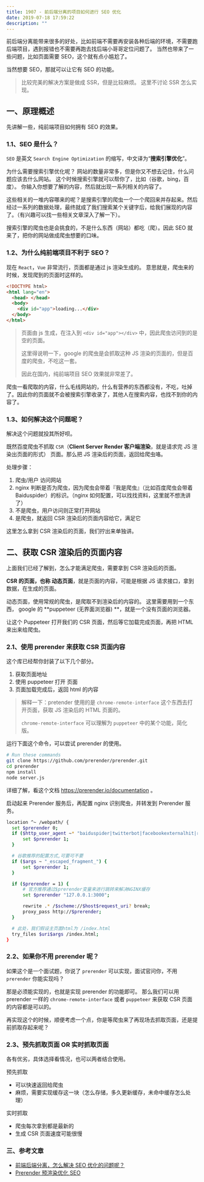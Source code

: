 ```yaml
---
title: 1907 - 前后端分离的项目如何进行 SEO 优化
date: 2019-07-18 17:59:22
description: ""
---
```


前后端分离能带来很多的好处，比如前端不需要再安装各种后端的环境，不需要跑后端项目，遇到报错也不需要再跑去找后端小哥哥定位问题了。 当然也带来了一些问题，比如页面需要 SEO，这个就有点小尴尬了。

当然想要 SEO，那就可以让它有 SEO 的功能。

> 比较完美的解决方案是做成 SSR，但是比较麻烦。 这里不讨论 SSR 怎么实现。

## 一、原理概述

先讲解一些，纯前端项目如何拥有 SEO 的效果。

### 1.1、SEO 是什么？

`SEO` 是英文 `Search Engine Optimization` 的缩写，中文译为“**搜索引擎优化**”。

为什么需要搜索引擎优化呢？ 网站的数量非常多，但是你又不想去记住，什么问题应该去什么网站。 这个时候搜索引擎就可以帮你了，比如（谷歌，bing，百度）。 你输入你想要了解的内容，然后就出现一系列相关的内容了。

这些相关的一堆内容哪来的呢？是搜索引擎的爬虫一个一个爬回来并存起来。然后经过一系列的数据处理，最终就成了我们搜索某个关键字后，给我们展现的内容了。（有兴趣可以找一些相关文章深入了解一下）。

搜索引擎的爬虫也是会挑食的，不是什么东西（网站）都吃（爬）。因此 SEO 就来了，把你的网站做成爬虫想要的口味。

### 1.2、为什么纯前端项目不利于 SEO？

现在 `React`，`Vue` 非常流行，页面都是通过 js 渲染生成的。 意思就是，爬虫来的时候，发现爬到的页面时这样的。

```html
<!DOCTYPE html>
<html lang="en">
  <head> </head>
  <body>
    <div id="app">loading...</div>
  </body>
</html>
```

> 页面由 js 生成，在注入到 `<div id="app"></div>` 中，因此爬虫访问到的是空的页面。
>
> 这里得说明一下，google 的爬虫是会抓取这种 JS 渲染的页面的，但是百度的爬虫，不吃这一套。
>
> 因此在国内，纯前端项目 SEO 效果就非常差了。

爬虫一看爬取的内容，什么毛线网站的，什么有营养的东西都没有，不吃，吐掉了。因此你的页面就不会被搜索引擎收录了，其他人在搜索内容，也找不到你的内容了。

### 1.3、如何解决这个问题呢？

解决这个问题就投其所好呗。

既然百度爬虫不抓取 `CSR`（**Client Server Render 客户端渲染**，就是请求完 JS 渲染出页面的形式） 页面。那么把 JS 渲染后的页面，返回给爬虫咯。

处理步骤：

1. 爬虫/用户 访问网站
2. nginx 判断是否为爬虫，因为爬虫会带着『我是爬虫』（比如百度爬虫会带着 Baiduspider）的标识。（nginx 如何配置，可以找找资料，这里就不想洗讲了）
3. 不是爬虫，用户访问则正常打开网站
4. 是爬虫，就返回 CSR 渲染后的页面内容给它，满足它

这里怎么拿到 CSR 渲染后的页面，我们拧出来单独讲。

## 二、获取 CSR 渲染后的页面内容

上面我们已经了解到，怎么才能满足爬虫，需要拿到 CSR 渲染后的页面。

**CSR 的页面，也称 动态页面**，就是页面的内容，可能是根据 JS 请求接口，拿到数据，在生成的页面。

动态页面，使用常规的爬虫，是爬取不到渲染后的内容的。 这里需要用到一个东西， google 的 **puppeteer (无界面浏览器) **，就是一个没有页面的浏览器。

让这个 Puppeteer 打开我们的 CSR 页面，然后等它加载完成页面，再把 HTML 来出来给爬虫。

### 2.1、使用 prerender 来获取 CSR 页面内容

这个库已经帮你封装了以下几个部分。

1. 获取页面地址
2. 使用 puppeteer 打开 页面
3. 页面加载完成后，返回 html 的内容

> 解释一下：pretender 使用的是 `chrome-remote-interface` 这个东西去打开页面，获取 JS 渲染后的 HTML 页面的。
>
> `chrome-remote-interface` 可以理解为 `puppeteer` 中的某个功能，简化版。

运行下面这个命令，可以尝试 prerender 的使用。

```bash
# Run these commands
git clone https://github.com/prerender/prerender.git
cd prerender
npm install
node server.js
```

详细了解，看这个文档 https://prerender.io/documentation 。

启动起来 Prerender 服务后，再配置 nginx 识别爬虫，并转发到 Prerender 服务。

```bash
location ^~ /webpath/ {
  set $prerender 0;
  if ($http_user_agent ~* "baiduspider|twitterbot|facebookexternalhit|rogerbot|embedly|quora link preview|showyoubot|outbrain|pinterest|slackbot|vkShare|W3C_Validator") {
      set $prerender 1;
  }

  # 谷歌推荐的配置方式,可要可不要
  if ($args ~ "_escaped_fragment_") {
      set $prerender 1;
  }

  if ($prerender = 1) {
      # 官方推荐通过$prerender变量来进行跳转来解决NGINX缓存
      set $prerender "127.0.0.1:3000";

      rewrite .* /$scheme://$host$request_uri? break;
      proxy_pass http://$prerender;
  }

  # 此处，我们假设主页面html为 /index.html
  try_files $uri$args /index.html;
}
```

### 2.2、如果你不用 prerender 呢？

如果这个是一个面试题，你说了 `prerender` 可以实现，面试官问你，不用 `prerender` 你能实现吗？

那是必须能实现的，也就是实现 prerender 的功能即可。 那么我们可以用 prerender 一样的 `chrome-remote-interface` 或者 `puppeteer` 来获取 CSR 页面的内容都是可以的。

再实现这个的时候，顺便考虑一个点，你是等爬虫来了再现场去抓取页面，还是提前抓取存起来呢？

### 2.3、预先抓取页面 OR 实时抓取页面

各有优劣，具体选择看情况，也可以两者结合使用。

预先抓取

- 可以快速返回给爬虫
- 麻烦，需要实现缓存这一块（怎么存储，多久更新缓存，未命中缓存怎么处理）

实时抓取

- 爬虫每次拿到都是最新的
- 生成 CSR 页面速度可能很慢

### 三、参考文章

- [前端后端分离，怎么解决 SEO 优化的问题呢？](https://www.zhihu.com/question/52235652)
- [Prerender 预渲染优化 SEO](<[http://codingfishman.github.io/2016/05/06/prerender%E9%A2%84%E6%B8%B2%E6%9F%93%E4%BC%98%E5%8C%96SEO/](http://codingfishman.github.io/2016/05/06/prerender预渲染优化SEO/)>)
